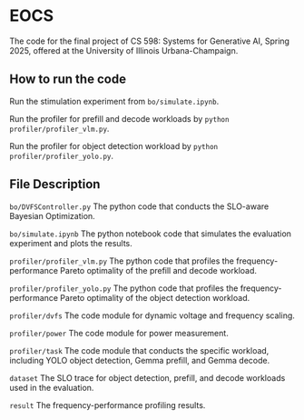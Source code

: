# EOCS
The code for the final project of CS 598: Systems for Generative AI, Spring 2025, offered at the University of Illinois Urbana-Champaign.

## How to run the code
Run the stimulation experiment from ``bo/simulate.ipynb``.

Run the profiler for prefill and decode workloads by ``python profiler/profiler_vlm.py``.

Run the profiler for object detection workload by ``python profiler/profiler_yolo.py``.

## File Description
``bo/DVFSController.py``
The python code that conducts the SLO-aware Bayesian Optimization.

``bo/simulate.ipynb``
The python notebook code that simulates the evaluation experiment and plots the results.

``profiler/profiler_vlm.py``
The python code that profiles the frequency-performance Pareto optimality of the prefill and decode workload.

``profiler/profiler_yolo.py``
The python code that profiles the frequency-performance Pareto optimality of the object detection workload.

``profiler/dvfs``
The code module for dynamic voltage and frequency scaling.

``profiler/power``
The code module for power measurement.

``profiler/task``
The code module that conducts the specific workload, including YOLO object detection, Gemma prefill, and Gemma decode.

``dataset``
The SLO trace for object detection, prefill, and decode workloads used in the evaluation.

``result``
The frequency-performance profiling results.
